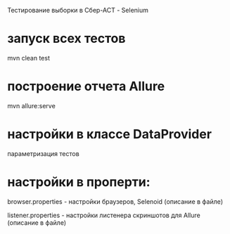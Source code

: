 Тестирование выборки в Сбер-АСТ - Selenium

# запуск всех тестов
mvn clean test

# построение отчета Allure
mvn allure:serve

# настройки в классе DataProvider
параметризация тестов

# настройки в проперти:
browser.properties - настройки браузеров, Selenoid (описание в файле)

listener.properties - настройки листенера скриншотов для Allure (описание в файле)

